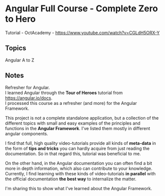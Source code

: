 # Angular Full Course - Complete Zero to Hero

Tutorial - OctAcademy - https://www.youtube.com/watch?v=CGLdH5ORX-Y

## Topics

Angular A to Z

## Notes

Refresher for Angular.  
I learned Angular through the **Tour of Heroes** tutorial from 
https://angular.io/docs.   
I processed this course as a refresher (and more) for the Angular Framework.

This project is not a complete standalone application, but a collection of the different topics with small and easy examples of the principles and functions in the **Angular Framework**. I've listed them mostly in different angular components.

I find that full, high quality video-tutorials provide all kinds of **meta-data** in the form of **tips and tricks** you can hardly acquire from just reading the documentation. So in that regard this, tutorial was beneficial to me.

On the other hand, in the Angular documentation you can often find a bit more in depth information, which also can contribute to your knowledge. Currently, I find learning with these kinds of video-tutorials **in parallel** with the official documentation **the best way** to internalize the matter.

I'm sharing this to show what I've learned about the Angular Framework.
